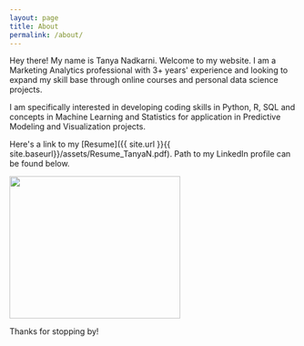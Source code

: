 ```yaml
---
layout: page
title: About
permalink: /about/
---
```


Hey there! My name is Tanya Nadkarni. Welcome to my website. I am a Marketing Analytics professional with 3+ years' experience and looking to expand my skill base through online courses and personal data science projects.

I am specifically interested in developing coding skills in Python, R, SQL and concepts in Machine Learning and Statistics for application in Predictive Modeling and Visualization projects.

Here's a link to my [Resume]({{ site.url }}{{ site.baseurl}}/assets/Resume_TanyaN.pdf). Path to my LinkedIn profile can be found below. 

<img src="{{ site.url }}{{ site.baseurl}}/assets/images/dp.jpg" width="300" height="250">

Thanks for stopping by!
